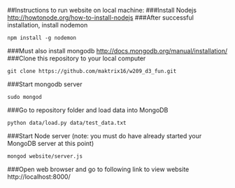 ##Instructions to run website on local machine:
###Install Nodejs
http://howtonode.org/how-to-install-nodejs
###After successful installation, install nodemon
```
npm install -g nodemon
```
###Must also install mongodb
http://docs.mongodb.org/manual/installation/
###Clone this repository to your local computer
```
git clone https://github.com/maktrix16/w209_d3_fun.git
```
###Start mongodb server
```
sudo mongod
```
###Go to repository folder and load data into MongoDB
```
python data/load.py data/test_data.txt
```
###Start Node server (note: you must do have already started your MongoDB server at this point)
```
mongod website/server.js
```
###Open web browser and go to following link to view website
http://localhost:8000/

